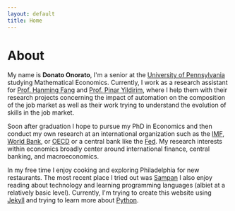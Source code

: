 ```yaml
---
layout: default
title: Home
---
```


# About

My name is **Donato Onorato**, I'm a senior at the [University of Pennsylvania](http://www.upenn.edu) studying Mathematical Economics. Currently, I work as a research assistant for [Prof. Hanming Fang](https://economics.sas.upenn.edu/faculty/hanming-fang) and [Prof. Pinar Yildirim](https://marketing.wharton.upenn.edu/profile/pyild/), where I help them with their research projects concerning the impact of automation on the composition of the job market as well as their work trying to understand the evolution of skills in the job market. 

Soon after graduation I hope to pursue my PhD in Economics and then conduct my own research at an international organization such as the [IMF](http://imf.org), [World Bank](http://www.worldbank.org), or [OECD](http://www.oecd.org) or a central bank like the [Fed](https://www.federalreserve.gov). My research interests within economics broadly center around international finance, central banking, and macroeconomics.

In my free time I enjoy cooking and exploring Philadelphia for new restaurants. The most recent place I tried out was [Sampan](http://www.sampanphilly.com) I also enjoy reading about technology and learning programming languages (albiet at a relatively basic level). Currently, I'm trying to create this website using [Jekyll](https://jekyllrb.com) and trying to learn more about [Python](https://www.python.org).